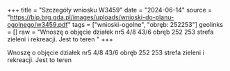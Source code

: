 +++
title = "Szczegóły wniosku W3459"
date = "2024-06-14"
source = "https://bip.brg.gda.pl/images/uploads/wnioski-do-planu-ogolnego/w3459.pdf"
tags = ["wnioski-ogolne", "obręb: 252253"]
geolinks = []
raw = "Wnoszę o objęcie działek nr5 4/8 43/6 obręb 252 253 strefa zieleni i rekreacji. Jest to teren "
+++

Wnoszę o objęcie działek nr5 4/8 43/6 obręb 252 253 strefa zieleni i rekreacji. Jest to teren



